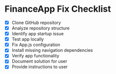 # FinanceApp Fix Checklist

- [x] Clone GitHub repository
- [x] Analyze repository structure
- [x] Identify app startup issue
- [x] Test app locally
- [x] Fix App.js configuration
- [x] Install missing navigation dependencies
- [x] Verify app functionality
- [x] Document solution for user
- [x] Provide instructions to user

